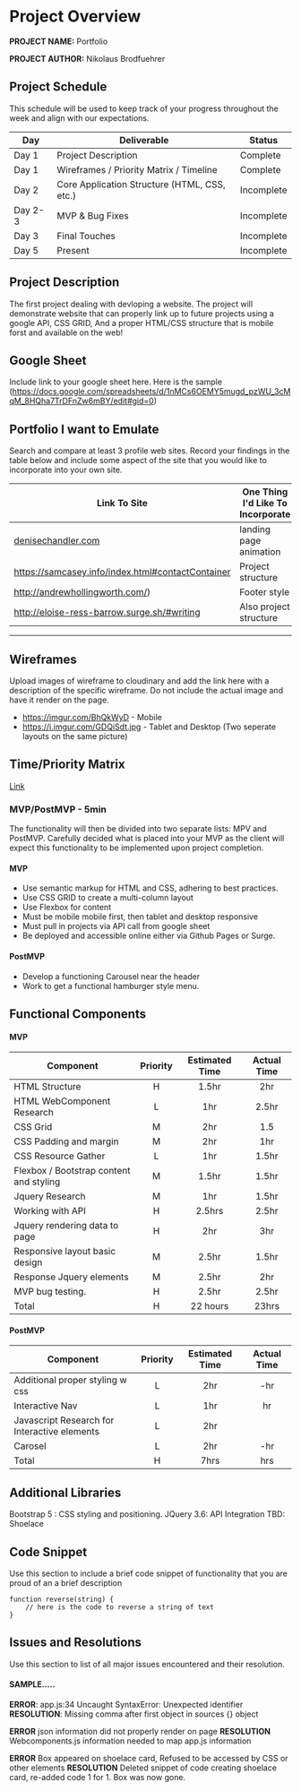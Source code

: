# Project Overview

**PROJECT NAME:** Portfolio

**PROJECT AUTHOR:** Nikolaus Brodfuehrer

## Project Schedule

This schedule will be used to keep track of your progress throughout the week and align with our expectations.  



|  Day | Deliverable | Status
|---|---| ---|
|Day 1| Project Description | Complete
|Day 1| Wireframes / Priority Matrix / Timeline | Complete
|Day 2| Core Application Structure (HTML, CSS, etc.) | Incomplete
|Day 2-3| MVP & Bug Fixes | Incomplete
|Day 3| Final Touches | Incomplete
|Day 5| Present | Incomplete


## Project Description

 The first project dealing with devloping a website. The project will demonstrate website that can properly link up to future projects using a google API, CSS GRID, And a proper HTML/CSS structure that is mobile forst and available on the web!

## Google Sheet

Include link to your google sheet here.  Here is the sample (https://docs.google.com/spreadsheets/d/1nMCs6OEMY5mugd_pzWU_3cMqM_8HQha7TrDFnZw6mBY/edit#gid=0) 

## Portfolio I want to Emulate

Search and compare at least 3 profile web sites.  Record your findings in the table below and include some aspect of the site that you would like to incorporate into your own site.

Link To Site  | One Thing I'd Like To Incorporate | 
| ------------- | ------------- |
| [denisechandler.com](http://www.denisechandler.com/)| landing page animation
| https://samcasey.info/index.html#contactContainer| Project structure
| http://andrewhollingworth.com/) |  Footer style
| http://eloise-ress-barrow.surge.sh/#writing | Also project structure

---

## Wireframes

Upload images of wireframe to cloudinary and add the link here with a description of the specific wireframe. Do not include the actual image and have it render on the page.  

- https://imgur.com/BhQkWyD - Mobile
- https://i.imgur.com/GDQiSdt.jpg - Tablet and Desktop (Two seperate layouts on the same picture)




## Time/Priority Matrix 

[Link](https://imgur.com/q1Cyn2W)



### MVP/PostMVP - 5min

The functionality will then be divided into two separate lists: MPV and PostMVP.  Carefully decided what is placed into your MVP as the client will expect this functionality to be implemented upon project completion.  

#### MVP 

- Use semantic markup for HTML and CSS, adhering to best practices.
- Use CSS GRID to create a multi-column layout
- Use Flexbox for content
- Must be mobile mobile first, then tablet and desktop responsive
- Must pull in projects via API call from google sheet
- Be deployed and accessible online either via Github Pages or Surge.

#### PostMVP 

- Develop a functioning Carousel near the header
- Work to get a functional hamburger style menu.

## Functional Components



#### MVP
| Component | Priority | Estimated Time | Actual Time |
| --- | :---: |  :---: | :---: | 
| HTML Structure | H | 1.5hr | 2hr |
| HTML WebComponent Research | L | 1hr | 2.5hr |
| CSS Grid| M | 2hr | 1.5 |
| CSS Padding and margin| M | 2hr | 1hr |  
| CSS Resource Gather | L | 1hr | 1.5hr
| Flexbox / Bootstrap content and styling | M | 1.5hr|  1.5hr | 
| Jquery Research | M | 1hr | 1.5hr |
| Working with API | H | 2.5hrs|  2.5hr | 
| Jquery rendering data to page | H | 2hr | 3hr |
| Responsive layout basic design | M | 2.5hr | 1.5hr|
| Response Jquery elements | M | 2.5hr | 2hr | 
| MVP bug testing. | H | 2.5hr | 2.5hr |
| Total | H | 22  hours| 23hrs |

#### PostMVP
| Component | Priority | Estimated Time | Actual Time |
| --- | :---: |  :---: | :---: | 
| Additional proper styling w css| L | 2hr | -hr | hr |
| Interactive Nav | L | 1hr | hr |
| Javascript Research for Interactive elements | L | 2hr | 
| Carosel | L | 2hr | -hr | hr |
| Total | H | 7hrs| hrs |

## Additional Libraries
Bootstrap 5 : CSS styling and positioning.
JQuery 3.6: API Integration
TBD: Shoelace

## Code Snippet

Use this section to include a brief code snippet of functionality that you are proud of an a brief description  

```
function reverse(string) {
	// here is the code to reverse a string of text
}
```

## Issues and Resolutions
 Use this section to list of all major issues encountered and their resolution.

#### SAMPLE.....
**ERROR**: app.js:34 Uncaught SyntaxError: Unexpected identifier                                
**RESOLUTION**: Missing comma after first object in sources {} object

**ERROR** json information did not properly render on page
**RESOLUTION** Webcomponents.js information needed to map app.js information

**ERROR** Box appeared on shoelace card, Refused to be accessed by CSS or other elements
**RESOLUTION** Deleted snippet of code creating shoelace card, re-added code 1 for 1. Box was now gone.